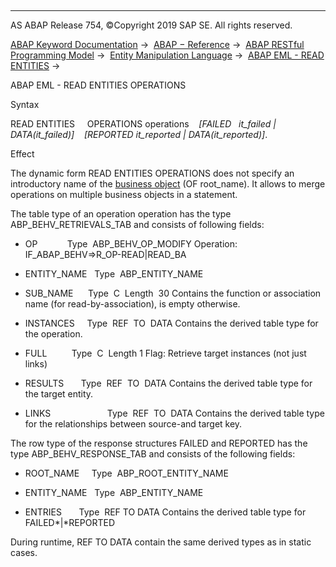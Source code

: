   

* * *

AS ABAP Release 754, ©Copyright 2019 SAP SE. All rights reserved.

[ABAP Keyword Documentation](javascript:call_link\('abenabap.htm'\)) →  [ABAP − Reference](javascript:call_link\('abenabap_reference.htm'\)) →  [ABAP RESTful Programming Model](javascript:call_link\('abenrestful_abap_programming.htm'\)) →  [Entity Manipulation Language](javascript:call_link\('abeneml.htm'\)) →  [ABAP EML - READ ENTITIES](javascript:call_link\('abenread_behavior.htm'\)) → 

ABAP EML - READ ENTITIES OPERATIONS

Syntax

READ ENTITIES
    OPERATIONS operations
   *\[*FAILED   it\_failed *|* DATA(it\_failed)*\]*
   *\[*REPORTED it\_reported *|* DATA(it\_reported)*\]*.

Effect

The dynamic form READ ENTITIES OPERATIONS does not specify an introductory name of the [business object](javascript:call_link\('abenbusiness_object_glosry.htm'\) "Glossary Entry") (OF root\_name). It allows to merge operations on multiple business objects in a statement.

The table type of an operation operation has the type ABP\_BEHV\_RETRIEVALS\_TAB and consists of following fields:

-   OP            Type  ABP\_BEHV\_OP\_MODIFY
    Operation: IF\_ABAP\_BEHV=>R\_OP-READ|READ\_BA

-   ENTITY\_NAME   Type  ABP\_ENTITY\_NAME

-   SUB\_NAME      Type  C  Length  30
    Contains the function or association name (for read-by-association), is empty otherwise.

-   INSTANCES     Type  REF  TO  DATA
    Contains the derived table type for the operation.

-   FULL          Type  C  Length 1
    Flag: Retrieve target instances (not just links)

-   RESULTS       Type  REF  TO  DATA
    Contains the derived table type for the target entity.

-   LINKS                       Type  REF  TO  DATA
    Contains the derived table type for the relationships between source-and target key.

The row type of the response structures FAILED and REPORTED has the type ABP\_BEHV\_RESPONSE\_TAB and consists of the following fields:

-   ROOT\_NAME     Type  ABP\_ROOT\_ENTITY\_NAME

-   ENTITY\_NAME   Type  ABP\_ENTITY\_NAME

-   ENTRIES       Type  REF TO DATA
    Contains the derived table type for FAILED*|*REPORTED

During runtime, REF TO DATA contain the same derived types as in static cases.